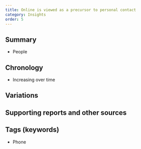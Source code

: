 ```yaml
---
title: Online is viewed as a precursor to personal contact
category: Insights
order: 5
---
```

## Summary
- People



## Chronology
- Increasing over time



## Variations


## Supporting reports and other sources


## Tags (keywords)
- Phone

